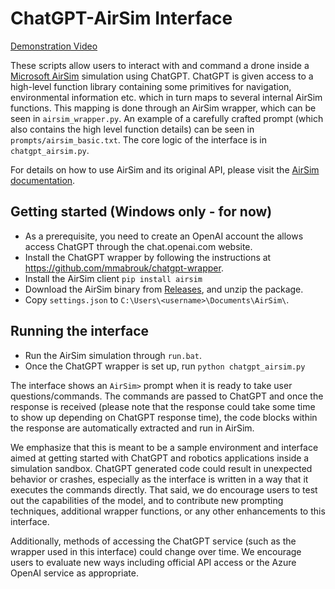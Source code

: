 # ChatGPT-AirSim Interface

<a href="https://www.youtube.com/watch?v=iE5tZ6_ZYE8
" target="_blank">Demonstration Video</a>

These scripts allow users to interact with and command a drone inside a [Microsoft AirSim](https://github.com/microsoft/AirSim) simulation using ChatGPT. ChatGPT is given access to a high-level function library containing some primitives for navigation, environmental information etc. which in turn maps to several internal AirSim functions. This mapping is done through an AirSim wrapper, which can be seen in `airsim_wrapper.py`. An example of a carefully crafted prompt (which also contains the high level function details) can be seen in `prompts/airsim_basic.txt`. The core logic of the interface is in `chatgpt_airsim.py`.

For details on how to use AirSim and its original API, please visit the [AirSim documentation](https://microsoft.github.io/AirSim/).

## Getting started (Windows only - for now)
- As a prerequisite, you need to create an OpenAI account the allows access ChatGPT through the chat.openai.com website.
- Install the ChatGPT wrapper by following the instructions at https://github.com/mmabrouk/chatgpt-wrapper.
- Install the AirSim client 
  `pip install airsim`
- Download the AirSim binary from [Releases](https://github.com/microsoft/PromptCraft-Robotics/releases), and unzip the package.
- Copy `settings.json` to `C:\Users\<username>\Documents\AirSim\`.
  
## Running the interface
- Run the AirSim simulation through `run.bat`.
- Once the ChatGPT wrapper is set up, run `python chatgpt_airsim.py`

The interface shows an `AirSim>` prompt when it is ready to take user questions/commands. The commands are passed to ChatGPT and once the response is received (please note that the response could take some time to show up depending on ChatGPT response time), the code blocks within the response are automatically extracted and run in AirSim. 

We emphasize that this is meant to be a sample environment and interface aimed at getting started with ChatGPT and robotics applications inside a simulation sandbox. ChatGPT generated code could result in unexpected behavior or crashes, especially as the interface is written in a way that it executes the commands directly. That said, we do encourage users to test out the capabilities of the model, and to contribute new prompting techniques, additional wrapper functions, or any other enhancements to this interface.

Additionally, methods of accessing the ChatGPT service (such as the wrapper used in this interface) could change over time. We encourage users to evaluate new ways including official API access or the Azure OpenAI service as appropriate.
